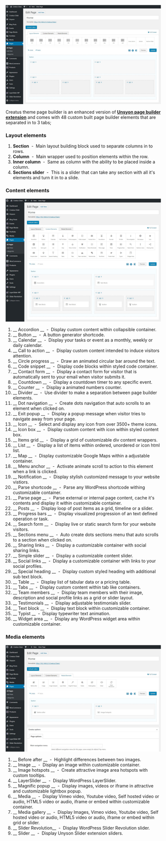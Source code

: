 <div class="thz-lightbox-gallery" markdown="1">


<div class="thz-doc-image max">
<a class="thz-lightbox mfp-image" href="../../docs-media/page-builder-layout-tab.jpg" data-mfp-title="Creatus WordPress Theme Page Builder Layout Tab" data-modal-size="large">
	<img src="../../docs-media/page-builder-layout-tab.jpg" alt="Creatus WordPress Theme Create Page Builder Layout Tab" />
</a>
</div>

Creatus theme page builder is an enhanced version of __[Unsyon page builder extension](http://manual.unyson.io/en/latest/extension/builder/)__ and comes with 48 custom built page builder elements that are separated in to 3 tabs;

### Layout elements
1. __Section__ &nbsp;-&nbsp; Main layout building block used to separate columns in to rows.
2. __Column__ &nbsp;-&nbsp; Main wrapper used to position elements within the row.
3. __Inner column__ &nbsp;-&nbsp; Same as column with the ability to be placed inside a column.
3. __Sections slider__ &nbsp;-&nbsp; This is a slider that can take any section with all it's elements and turn it in to a slide. 

### Content elements
<div class="thz-doc-image max">
<a class="thz-lightbox mfp-image" href="../../docs-media/page-builder-content-tab.jpg" data-mfp-title="Creatus WordPress Theme Create Page Builder Content Tab" data-modal-size="large">
	<img src="../../docs-media/page-builder-content-tab.jpg" alt="Creatus WordPress Theme Create Page Builder Content Tab" />
</a>
</div>

1. __ Accordion __ &nbsp;-&nbsp; Display custom content within collapsible container. 
1. __ Button __ &nbsp;-&nbsp; A button generator shortcode.
1. __ Calendar __ &nbsp;-&nbsp; Display your tasks or event as a monthly, weekly or daily calendar.
1. __ Call to action __ &nbsp;-&nbsp; Display custom content intended to induce visitors attention. 
1. __ Circle progress __ &nbsp;-&nbsp; Draw an animated circular bar around the text.
1. __ Code snippet __ &nbsp;-&nbsp; Display code blocks within styled code container.
1. __ Contact form __ &nbsp;-&nbsp; Display a contact form for visitor that is automatically sent to your email when visitor submits it.
1. __ Countdown __ &nbsp;-&nbsp; Display a countdown timer to any specific event. 
1. __ Counter __ &nbsp;-&nbsp; Display a animated numbers counter. 
1. __ Divider __ &nbsp;-&nbsp; Use divider to make a separation between page builder elements.
1. __ Dot navigation __ &nbsp;-&nbsp; Create dots navigation that auto scrolls to an element when clicked on.
1. __ Exit popup __ &nbsp;-&nbsp; Display a popup message when visitor tries to navigate away from your page. 
1. __ Icon __ &nbsp;-&nbsp; Select and display any icon from over 3500+ theme icons.
1. __ Icon box __ &nbsp;-&nbsp; Display custom content with icon within styled content box. 
1. __ Items grid __ &nbsp;-&nbsp; Display a grid of customizable div content wrappers. 
1. __ List __ &nbsp;-&nbsp; Display a list of items within ordered, unordered or icon html list. 
1. __ Map __ &nbsp;-&nbsp; Display customizable Google Maps within a adjustable container. 
1. __ Menu anchor __ &nbsp;-&nbsp; Activate animate scroll to action to this element when a link is clicked. 
1. __ Notification __ &nbsp;-&nbsp; Display stylish customized message to your website vistiors.
1. __ Parse shortcode __ &nbsp;-&nbsp; Parse any WordPress shortcode withing customizable container. 
1. __ Parse page __ &nbsp;-&nbsp; Parse external or internal page content, cache it's contents and display it within customizable container. 
1. __ Posts __ &nbsp;-&nbsp; Display loop of post items as a grid, timeline or a slider. 
1. __ Progress bars __ &nbsp;-&nbsp; Display  visualized  progression of an text defined operation or task.
1. __ Search form __ &nbsp;-&nbsp; Display live or static search form for your website visitors. 
1. __ Sections menu __ &nbsp;-&nbsp; Auto create dots sections menu that auto scrolls to a section when clicked on.
1. __ Sharing links __ &nbsp;-&nbsp; Display a customizable container with social sharing links.
1. __ Simple slider __ &nbsp;-&nbsp; Display a customizable content slider.
1. __ Social links __ &nbsp;-&nbsp; Display a customizable  container with links to your social profiles.
1. __ Special heading __ &nbsp;-&nbsp; Display custom styled heading with additional sub text block. 
1. __ Table __ &nbsp;-&nbsp; Display list of tabular data or a pricing table.
1. __ Tabs __ &nbsp;-&nbsp; Display custom content within tab like containers. 
1. __ Team members __ &nbsp;-&nbsp; Display team members with their image, description and social profile links as a grid or slider layout.
1. __ Testimonials __ &nbsp;-&nbsp; Display adjustable testimonials slider. 
1. __ Text block __ &nbsp;-&nbsp; Display text block within customizable container. 
1. __ Typist __ &nbsp;-&nbsp; Display typewriter text animation. 
1. __ Widget area __ &nbsp;-&nbsp; Display any WordPress widget area within customizable container. 

### Media elements
<div class="thz-doc-image max">
<a class="thz-lightbox mfp-image" href="../../docs-media/page-builder-media-tab.jpg" data-mfp-title="Creatus WordPress Theme Create Page Builder Media Tab" data-modal-size="large">
	<img src="../../docs-media/page-builder-media-tab.jpg" alt="Creatus WordPress Theme Create Page Builder Media Tab" />
</a>
</div>

1. __ Before after __ &nbsp;-&nbsp; Highlight differences between two images.  
1. __ Image __ &nbsp;-&nbsp; Display an image within customizable container.
1. __ Image hotspots __ &nbsp;-&nbsp; Create attractive image area hotspots  with custom tooltips.
1. __ LayerSlider __ &nbsp;-&nbsp; Display WordPress LayerSlider. 
1. __ Magnific popup __ &nbsp;-&nbsp; Display images, videos or iframe in attractive and customizable lightbox popup.
1. __ Media __ &nbsp;-&nbsp; Display Vimeo video, Youtube video, Self hosted video or audio, HTML5 video or audio, iframe or embed within customizable container.
1. __ Media gallery __ &nbsp;-&nbsp; Display Images, Vimeo video, Youtube video, Self hosted video or audio, HTML5 video or audio, iframe or embed within grid or slider.
1. __ Slider Revolution__ &nbsp;-&nbsp; Display WordPress Slider Revolution slider. 
1. __ Slider __ &nbsp;-&nbsp; Display Unyson Slider extension sliders. 

</div>
